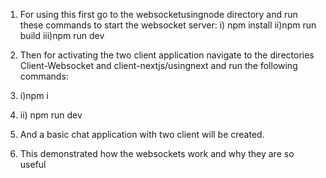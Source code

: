 1) For using this first go to the websocketusingnode directory and run these commands to start the websocket server:
i) npm install
ii)npm run build
iii)npm run dev

2) Then for activating the two client application navigate to the directories Client-Websocket and client-nextjs/usingnext and run the following commands:
3) i)npm i
4) ii) npm run dev

5) And a basic chat application with two client will be created.
6) This demonstrated how the websockets work and why they are so useful
